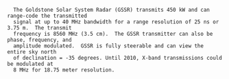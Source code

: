 
      The Goldstone Solar System Radar (GSSR) transmits 450 kW and can range-code the transmitted
      signal at up to 40 MHz bandwidth for a range resolution of 25 ns or 3.75 m.  The transmit
      frequency is 8560 MHz (3.5 cm).  The GSSR transmitter can also be phase, frequency, and
      amplitude modulated.  GSSR is fully steerable and can view the entire sky north
      of declination = -35 degrees. Until 2010, X-band transmissions could be modulated at
      8 MHz for 18.75 meter resolution.
    